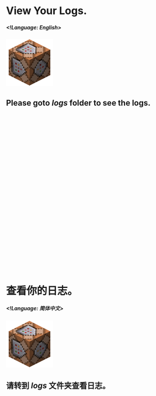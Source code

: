 # View Your Logs.
##### <!Language: English> 
### <img src="../pic/Command Block.png">
## Please goto *logs* folder to see the logs.
# &nbsp;
# &nbsp;
# &nbsp;
# &nbsp;
# &nbsp;
# &nbsp;
# 查看你的日志。
##### <!Language: 简体中文> 
### <img src="../pic/Command Block.png">
## 请转到 *logs* 文件夹查看日志。